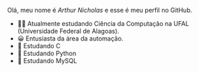 Olá, meu nome é *Arthur Nicholas* e esse é meu perfil no GitHub.

- 👨‍🎓 Atualmente estudando Ciência da Computação na UFAL (Universidade Federal de Alagoas).
- 😀 Entusiasta da área da automação.
- 📗 Estudando C
- 📗 Estudando Python
- 📗 Estudando MySQL
